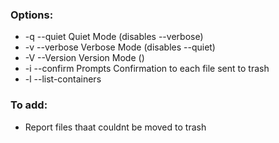 ### Options:

* -q --quiet	Quiet Mode (disables --verbose)
* -v --verbose	Verbose Mode (disables --quiet)
* -V --Version	Version Mode ()
* -i --confirm			Prompts Confirmation to each file sent to trash
* -l --list-containers 


### To add:
* Report files thaat couldnt be moved to trash